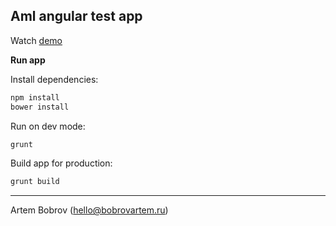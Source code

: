 ## Aml angular test app

Watch [demo](http://bobrovartem.ru/aml)

**Run app**

Install dependencies:
```sh
npm install
bower install
```

Run on dev mode:
```sh
grunt
```

Build app for production:
```sh
grunt build
```


---

Artem Bobrov ([hello@bobrovartem.ru](mailto:hello@bobrovartem.ru))
